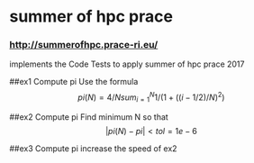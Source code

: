 # summer of hpc prace
### http://summerofhpc.prace-ri.eu/

implements the Code Tests to apply summer of hpc prace 2017

##ex1 Compute pi
Use the formula $$pi(N)=4/N sum_{i=1}^N 1/(1+((i-1/2)/N)^2)$$

##ex2 Compute pi
Find minimum N so that $$|pi(N)-pi|<tol=1e-6$$

##ex3 Compute pi
increase the speed of ex2
